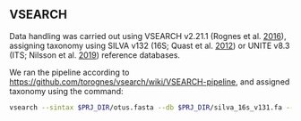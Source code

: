 ## VSEARCH

Data handling was carried out using VSEARCH v2.21.1 (Rognes et al. [2016](https://peerj.com/articles/2584/)), assigning taxonomy using SILVA v132 (16S; Quast et al. [2012](https://academic.oup.com/nar/article/41/D1/D590/1069277)) or UNITE v8.3 (ITS; Nilsson et al. [2019](https://academic.oup.com/nar/article/47/D1/D259/5146189)) reference databases.

We ran the pipeline according to https://github.com/torognes/vsearch/wiki/VSEARCH-pipeline, and assigned taxonomy using the command:

```bash
vsearch --sintax $PRJ_DIR/otus.fasta --db $PRJ_DIR/silva_16s_v131.fa --tabbedout $PRJ_DIR/ASV_tax_raw.txt --sintax_cutoff 0.5 --threads $NTHREADS
```
